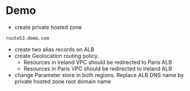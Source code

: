 # Demo

* create private hosted zone

```
route53.demo.com
```

* create two alias records on ALB
* create Geolocation routing policy. 
  * Resources in Ireland VPC should be redirected to Paris ALB
  * Resources in Paris VPC should be redirected to Ireland ALB
* change Parameter store in both regions. Replace ALB DNS name by private hosted zone root domain name
